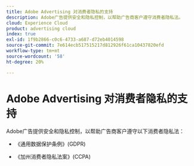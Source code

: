 ```yaml
---
title: Adobe Advertising 对消费者隐私的支持
description: Adobe广告提供安全和隐私控制，以帮助广告商客户遵守消费者隐私法。
cloud: Experience Cloud
product: advertising cloud
index: true
exl-id: 1f9b2866-c0c6-4733-a687-d72eb4014598
source-git-commit: 7e614ecb517515217d812926f61ca10437820efd
workflow-type: tm+mt
source-wordcount: '58'
ht-degree: 20%

---
```


# Adobe Advertising 对消费者隐私的支持

Adobe广告提供安全和隐私控制，以帮助广告商客户遵守以下消费者隐私法：

* 《通用数据保护条例》(GDPR)

* 《加州消费者隐私法案》(CCPA)
